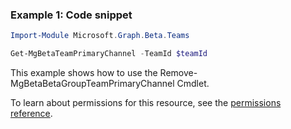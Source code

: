 ### Example 1: Code snippet

```powershellImport-Module Microsoft.Graph.Beta.Teams

Get-MgBetaTeamPrimaryChannel -TeamId $teamId
```
This example shows how to use the Remove-MgBetaBetaGroupTeamPrimaryChannel Cmdlet.
To learn about permissions for this resource, see the [permissions reference](/graph/permissions-reference).

